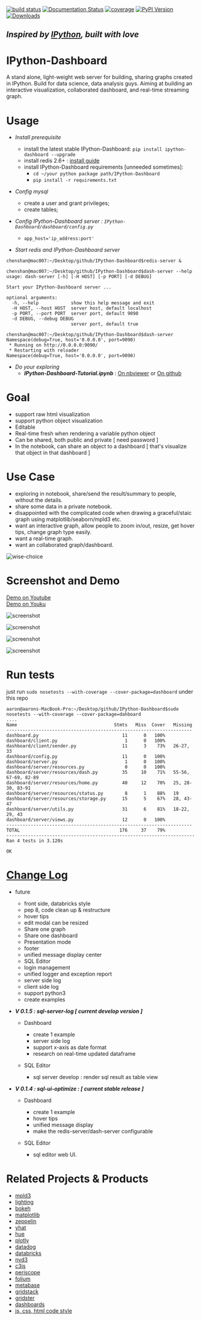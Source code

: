 
[![build status](https://api.travis-ci.org/litaotao/IPython-Dashboard.svg?branch=master)](https://travis-ci.org/litaotao/IPython-Dashboard) [![Documentation Status](https://readthedocs.org/projects/ipython-dashboard/badge/?version=latest)](http://ipython-dashboard.readthedocs.org/en/latest)   [![coverage](https://coveralls.io/repos/litaotao/IPython-Dashboard/badge.svg?branche=master&service=github)](https://coveralls.io/r/litaotao/IPython-Dashboard)   [![PyPI Version](http://img.shields.io/pypi/v/IPython-Dashboard.svg)](https://pypi.python.org/pypi/IPython-Dashboard)  [![Downloads](https://img.shields.io/pypi/dm/ipython-dashboard.svg)](https://pypi.python.org/pypi/IPython-Dashboard)


## ***Inspired by [IPython](http://ipython.org/), built with love***



# IPython-Dashboard
A stand alone, light-weight web server for building, sharing graphs created in IPython. Build for data science, data analysis guys. Aiming at building an interactive visualization, collaborated dashboard, and real-time streaming graph.


# Usage

- *Install prerequisite*
    + install the latest stable IPython-Dashboard: `pip install ipython-dashboard --upgrade`
    + install redis 2.6+ : [install guide](http://redis.io/topics/quickstart)
    + install IPython-Dashboard requirements [unneeded sometimes]:
        - `cd ~/your python package path/IPython-Dashboard`
        - `pip install -r requirements.txt`

- *Config mysql*
    + create a user and grant privileges;
    + create tables;


- *Config IPython-Dashboard server : `IPython-Dashboard/dashboard/config.py`*
    + `app_host='ip_address:port'`


- *Start redis and IPython-Dashboard server*

```
chenshan@mac007:~/Desktop/github/IPython-Dashboard$redis-server &

chenshan@mac007:~/Desktop/github/IPython-Dashboard$dash-server --help
usage: dash-server [-h] [-H HOST] [-p PORT] [-d DEBUG]

Start your IPython-Dashboard server ...

optional arguments:
  -h, --help            show this help message and exit
  -H HOST, --host HOST  server host, default localhost
  -p PORT, --port PORT  server port, default 9090
  -d DEBUG, --debug DEBUG
                        server port, default true

chenshan@mac007:~/Desktop/github/IPython-Dashboard$dash-server
Namespace(debug=True, host='0.0.0.0', port=9090)
 * Running on http://0.0.0.0:9090/
 * Restarting with reloader
Namespace(debug=True, host='0.0.0.0', port=9090)
```

- *Do your exploring*
    + ***IPython-Dashboard-Tutorial.ipynb*** : [On nbviewer](http://nbviewer.ipython.org/github/litaotao/IPython-Dashboard/blob/master/docs/IPython-Dashboard-Tutorial.ipynb) or [On github](https://github.com/litaotao/IPython-Dashboard/blob/master/docs/IPython-Dashboard-Tutorial.ipynb)


# Goal

- support raw html visualization
- support python object visualization
- Editable
- Real-time fresh when rendering a variable python object
- Can be shared, both public and private [ need password ]
- In the notebook, can share an object to a dashboard [ that's visualize that object in that dashboard ]

# Use Case

- exploring in notebook, share/send the result/summary to people, without the details.
- share some data in a private notebook.
- disappointed with the complicated code when drawing a graceful/staic graph using matplotlib/seaborn/mpld3 etc.
- want an interactive graph, allow people to zoom in/out, resize, get hover tips, change graph type easily.
- want a real-time graph.
- want an collaborated graph/dashboard.

![wise-choice](docs/wise-choice.jpg)


# Screenshot and Demo

[Demo on Youtube](https://youtu.be/LOWBEYDkn90)     
[Demo on Youku](http://v.youku.com/v_show/id_XMTM3MTc5MTAwMA)

![screenshot](docs/template-screenshot-0.1.3-1.jpg)

![screenshot](docs/template-screenshot-0.1.2-2-small.jpg)

![screenshot](docs/template-screenshot-0.1.4-1.jpg)

![screenshot](docs/template-screenshot-0.1.4-2.jpg)



# Run tests

just run `sudo nosetests --with-coverage --cover-package=dashboard` under this repo

```
aaron@aarons-MacBook-Pro:~/Desktop/github/IPython-Dashboard$sudo nosetests --with-coverage --cover-package=dahboard
....
Name                                    Stmts   Miss  Cover   Missing
---------------------------------------------------------------------
dashboard.py                               11      0   100%
dashboard/client.py                         1      0   100%
dashboard/client/sender.py                 11      3    73%   26-27, 33
dashboard/config.py                        11      0   100%
dashboard/server.py                         1      0   100%
dashboard/server/resources.py               0      0   100%
dashboard/server/resources/dash.py         35     10    71%   55-56, 67-69, 82-89
dashboard/server/resources/home.py         40     12    70%   25, 28-30, 83-91
dashboard/server/resources/status.py        8      1    88%   19
dashboard/server/resources/storage.py      15      5    67%   28, 43-47
dashboard/server/utils.py                  31      6    81%   18-22, 29, 43
dashboard/server/views.py                  12      0   100%
---------------------------------------------------------------------
TOTAL                                     176     37    79%
----------------------------------------------------------------------
Ran 4 tests in 3.120s

OK
```


# [Change Log](./CHANGES.md)

- future
    + front side, databricks style
    + pep 8, code clean up & restructure
    + hover tips
    + edit modal can be resized
    + Share one graph
    + Share one dashboard
    + Presentation mode
    + footer
    + unified message display center
    + SQL Editor
    + login management
    + unified logger and exception report
    + server side log
    + client side log
    + support python3
    + create examples


- ***V 0.1.5 : sql-server-log [ current develop version ]***

    - Dashboard
        + create 1 example
        + server side log
        + support x-axis as date format
        + research on real-time updated dataframe

    - SQL Editor
        + sql server develop : render sql result as table view


- ***V 0.1.4 : sql-ui-optimize : [ current stable release ]***

    - Dashboard
        + create 1 example
        + hover tips
        + unified message display
        + make the redis-server/dash-server configurable

    - SQL Editor
        + sql editor web UI.

# Related Projects & Products

- [mpld3](https://github.com/jakevdp/mpld3)
- [lighting](http://lightning-viz.org/)
- [bokeh](http://bokeh.pydata.org/en/latest/)
- [matplotlib](http://matplotlib.org)
- [zeppelin](https://github.com/apache/incubator-zeppelin)
- [yhat](https://github.com/yhat/rodeo)
- [hue](https://github.com/cloudera/hue)
- [plotly](https://github.com/plotly/dashboards)
- [datadog](https://www.datadoghq.com)
- [databricks](https://databricks.com/)
- [nvd3](http://nvd3.org/)
- [c3js](http://c3js.org/)
- [periscope](http://periscope.io)
- [folium](https://github.com/python-visualization/folium)
- [metabase](http://www.metabase.com/)
- [gridstack](https://github.com/troolee/gridstack.js)
- [gridster](http://gridster.net/)
- [dashboards](https://github.com/jupyter-incubator/dashboards)
- [js, css, html code style](https://github.com/fex-team/styleguide)
